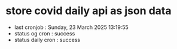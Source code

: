 # store covid daily api as json data

- last cronjob : Sunday, 23 March 2025 13:19:55
- status og cron : success
- status daily cron : success
      
      